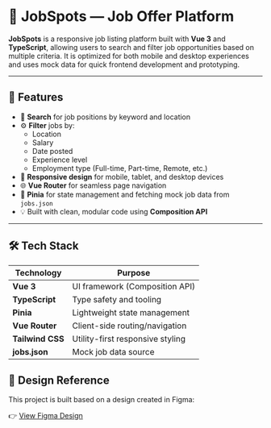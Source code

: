 # 💼 JobSpots — Job Offer Platform

**JobSpots** is a responsive job listing platform built with **Vue 3** and **TypeScript**, allowing users to search and filter job opportunities based on multiple criteria. It is optimized for both mobile and desktop experiences and uses mock data for quick frontend development and prototyping.

---

## 🚀 Features

- 🔎 **Search** for job positions by keyword and location
- ⚙️ **Filter** jobs by:
  - Location
  - Salary
  - Date posted
  - Experience level
  - Employment type (Full-time, Part-time, Remote, etc.)
- 📱 **Responsive design** for mobile, tablet, and desktop devices
- 🌐 **Vue Router** for seamless page navigation
- 🧠 **Pinia** for state management and fetching mock job data from `jobs.json`
- 💡 Built with clean, modular code using **Composition API**

---

## 🛠️ Tech Stack

| Technology       | Purpose                          |
| ---------------- | -------------------------------- |
| **Vue 3**        | UI framework (Composition API)   |
| **TypeScript**   | Type safety and tooling          |
| **Pinia**        | Lightweight state management     |
| **Vue Router**   | Client-side routing/navigation   |
| **Tailwind CSS** | Utility-first responsive styling |
| **jobs.json**    | Mock job data source             |

## 🎨 Design Reference

This project is built based on a design created in Figma:

👉 [View Figma Design](https://www.figma.com/design/03uBXoLSNRGCB4ALSh4NAb/Job-offer-platform--Community-?node-id=0-1&p=f&t=dblEdTj20qSgVeaB-0)
